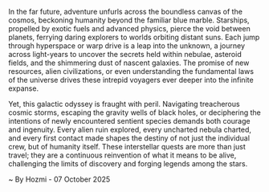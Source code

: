 
In the far future, adventure unfurls across the boundless canvas of the cosmos, beckoning humanity beyond the familiar blue marble. Starships, propelled by exotic fuels and advanced physics, pierce the void between planets, ferrying daring explorers to worlds orbiting distant suns. Each jump through hyperspace or warp drive is a leap into the unknown, a journey across light-years to uncover the secrets held within nebulae, asteroid fields, and the shimmering dust of nascent galaxies. The promise of new resources, alien civilizations, or even understanding the fundamental laws of the universe drives these intrepid voyagers ever deeper into the infinite expanse.

Yet, this galactic odyssey is fraught with peril. Navigating treacherous cosmic storms, escaping the gravity wells of black holes, or deciphering the intentions of newly encountered sentient species demands both courage and ingenuity. Every alien ruin explored, every uncharted nebula charted, and every first contact made shapes the destiny of not just the individual crew, but of humanity itself. These interstellar quests are more than just travel; they are a continuous reinvention of what it means to be alive, challenging the limits of discovery and forging legends among the stars.

~ By Hozmi - 07 October 2025
